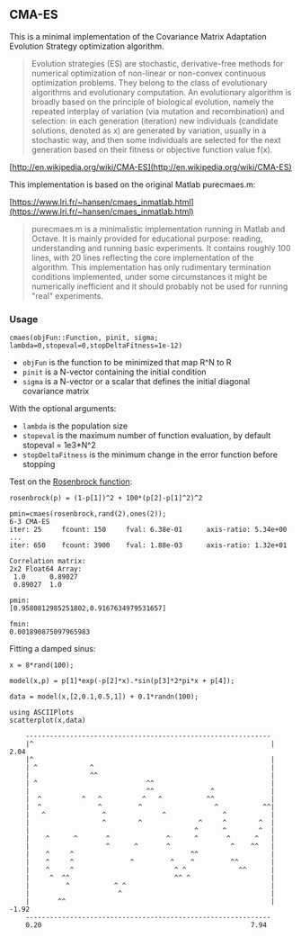 ## CMA-ES ##

This is a minimal implementation of the Covariance Matrix Adaptation Evolution Strategy optimization algorithm.

>Evolution strategies (ES) are stochastic, derivative-free methods for numerical optimization of non-linear or non-convex continuous optimization problems. They belong to the class of evolutionary algorithms and evolutionary computation. An evolutionary algorithm is broadly based on the principle of biological evolution, namely the repeated interplay of variation (via mutation and recombination) and selection: in each generation (iteration) new individuals (candidate solutions, denoted as x) are generated by variation, usually in a stochastic way, and then some individuals are selected for the next generation based on their fitness or objective function value f(x).

[http://en.wikipedia.org/wiki/CMA-ES](http://en.wikipedia.org/wiki/CMA-ES)

This implementation is based on the original Matlab purecmaes.m:

[https://www.lri.fr/~hansen/cmaes_inmatlab.html](https://www.lri.fr/~hansen/cmaes_inmatlab.html)

>purecmaes.m is a minimalistic implementation running in Matlab and Octave. It is mainly provided for educational purpose: reading, understanding and running basic experiments. It contains roughly 100 lines, with 20 lines reflecting the core implementation of the algorithm. This implementation has only rudimentary termination conditions implemented, under some circumstances it might be numerically inefficient and it should probably not be used for running "real" experiments.

### Usage ###

    cmaes(objFun::Function, pinit, sigma; lambda=0,stopeval=0,stopDeltaFitness=1e-12)

- `objFun` is the function to be minimized that map R^N to R
- `pinit` is a N-vector containing the initial condition 
- `sigma` is a N-vector or a scalar that defines the initial diagonal covariance matrix

With the optional arguments:

- `lambda` is the population size
- `stopeval` is the maximum number of function evaluation,  by default stopeval = 1e3*N^2
- `stopDeltaFitness` is the minimum change in the error function before stopping

Test on the [Rosenbrock function](http://en.wikipedia.org/wiki/Rosenbrock_function):

	rosenbrock(p) = (1-p[1])^2 + 100*(p[2]-p[1]^2)^2
		
	pmin=cmaes(rosenbrock,rand(2),ones(2));
	6-3 CMA-ES
	iter: 25 	 fcount: 150 	 fval: 6.38e-01 	 axis-ratio: 5.34e+00 
	...
	iter: 650 	 fcount: 3900 	 fval: 1.88e-03 	 axis-ratio: 1.32e+01 

	Correlation matrix:
	2x2 Float64 Array:
	 1.0      0.89027
	 0.89027  1.0    

	pmin:
	[0.9580812985251802,0.9167634979531657]

	fmin:
	0.001890875097965983
	
	
Fitting a damped sinus:

	x = 8*rand(100);

	model(x,p) = p[1]*exp(-p[2]*x).*sin(p[3]*2*pi*x + p[4]);
	
 	data = model(x,[2,0.1,0.5,1]) + 0.1*randn(100);

	using ASCIIPlots
 	scatterplot(x,data)

		-------------------------------------------------------------
		|^                                                           | 2.04
		|^                                                           |
		| ^             ^                                            |
		|               ^^                                           |
		| ^                           ^^                             |
		|                             ^^              ^              |
		|  ^          ^   ^          ^   ^           ^^              |
		|  ^              ^         ^                  ^           ^^|
		|   ^              ^              ^              ^           |
		|                  ^        ^              ^     ^        ^  |
		|                                         ^      ^        ^  |
		|    ^      ^       ^              ^      ^       ^      ^   |
		|                   ^      ^       ^               ^    ^^   |
		|    ^     ^                             ^^                  |
		|    ^     ^              ^         ^    ^         ^^        |
		|    ^     ^                         ^ ^             ^^      |
		|     ^  ^^                          ^^ ^                    |
		|         ^           ^ ^                                    |
		|                      ^                                     |
		|       ^^                                                   | -1.92
		-------------------------------------------------------------
		0.20                                                    7.94


	